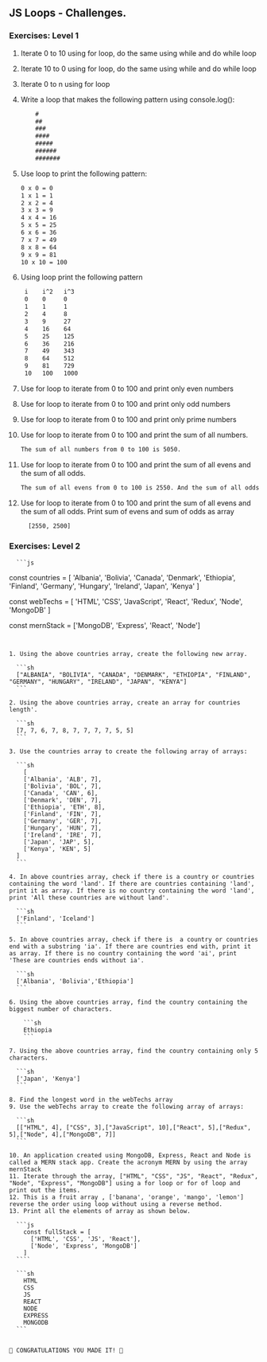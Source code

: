 
##  JS Loops - Challenges.

### Exercises: Level 1

1. Iterate 0 to 10 using for loop, do the same using while and do while loop
2. Iterate 10 to 0 using for loop, do the same using while and do while loop
3. Iterate 0 to n using for loop
4. Write a loop that makes the following pattern using console.log():

   ```js
       #
       ##
       ###
       ####
       #####
       ######
       #######
   ```

5. Use loop to print the following pattern:

   ```sh
   0 x 0 = 0
   1 x 1 = 1
   2 x 2 = 4
   3 x 3 = 9
   4 x 4 = 16
   5 x 5 = 25
   6 x 6 = 36
   7 x 7 = 49
   8 x 8 = 64
   9 x 9 = 81
   10 x 10 = 100
   ```

6. Using loop print the following pattern

   ```sh
    i    i^2   i^3
    0    0     0
    1    1     1
    2    4     8
    3    9     27
    4    16    64
    5    25    125
    6    36    216
    7    49    343
    8    64    512
    9    81    729
    10   100   1000
   ```

7. Use for loop to iterate from 0 to 100 and print only even numbers
8. Use for loop to iterate from 0 to 100 and print only odd numbers
9. Use for loop to iterate from 0 to 100 and print only prime numbers
10. Use for loop to iterate from 0 to 100 and print the sum of all numbers.

    ```sh
    The sum of all numbers from 0 to 100 is 5050.
    ```

11. Use for loop to iterate from 0 to 100 and print the sum of all evens and the sum of all odds.

    ```sh
    The sum of all evens from 0 to 100 is 2550. And the sum of all odds from 0 to 100 is 2500.
    ```

12. Use for loop to iterate from 0 to 100 and print the sum of all evens and the sum of all odds. Print sum of evens and sum of odds as array

    ```sh
      [2550, 2500]
    ```


### Exercises: Level 2
    
      ```js
  const countries = [
    'Albania',
    'Bolivia',
    'Canada',
    'Denmark',
    'Ethiopia',
    'Finland',
    'Germany',
    'Hungary',
    'Ireland',
    'Japan',
    'Kenya'
  ]

  const webTechs = [
    'HTML',
    'CSS',
    'JavaScript',
    'React',
    'Redux',
    'Node',
    'MongoDB'
  ]

  const mernStack = ['MongoDB', 'Express', 'React', 'Node']
  
  ```


1. Using the above countries array, create the following new array.

    ```sh
    ["ALBANIA", "BOLIVIA", "CANADA", "DENMARK", "ETHIOPIA", "FINLAND", "GERMANY", "HUNGARY", "IRELAND", "JAPAN", "KENYA"]
    ```

2. Using the above countries array, create an array for countries length'.

    ```sh
    [7, 7, 6, 7, 8, 7, 7, 7, 7, 5, 5]
    ```

3. Use the countries array to create the following array of arrays:

    ```sh
      [
      ['Albania', 'ALB', 7],
      ['Bolivia', 'BOL', 7],
      ['Canada', 'CAN', 6],
      ['Denmark', 'DEN', 7],
      ['Ethiopia', 'ETH', 8],
      ['Finland', 'FIN', 7],
      ['Germany', 'GER', 7],
      ['Hungary', 'HUN', 7],
      ['Ireland', 'IRE', 7],
      ['Japan', 'JAP', 5],
      ['Kenya', 'KEN', 5]
    ]
    ```

4. In above countries array, check if there is a country or countries containing the word 'land'. If there are countries containing 'land', print it as array. If there is no country containing the word 'land', print 'All these countries are without land'.

    ```sh
    ['Finland', 'Iceland']
    ```

5. In above countries array, check if there is  a country or countries end with a substring 'ia'. If there are countries end with, print it as array. If there is no country containing the word 'ai', print 'These are countries ends without ia'.

    ```sh
    ['Albania', 'Bolivia','Ethiopia']
    ```

6. Using the above countries array, find the country containing the biggest number of characters.

      ```sh
      Ethiopia
      ```

7. Using the above countries array, find the country containing only 5 characters.

    ```sh
    ['Japan', 'Kenya']
    ```

8. Find the longest word in the webTechs array
9. Use the webTechs array to create the following array of arrays:

    ```sh
    [["HTML", 4], ["CSS", 3],["JavaScript", 10],["React", 5],["Redux", 5],["Node", 4],["MongoDB", 7]]
    ```

10. An application created using MongoDB, Express, React and Node is called a MERN stack app. Create the acronym MERN by using the array mernStack
11. Iterate through the array, ["HTML", "CSS", "JS", "React", "Redux", "Node", "Express", "MongoDB"] using a for loop or for of loop and print out the items.
12. This is a fruit array , ['banana', 'orange', 'mango', 'lemon'] reverse the order using loop without using a reverse method.
13. Print all the elements of array as shown below.

    ```js
      const fullStack = [
        ['HTML', 'CSS', 'JS', 'React'],
        ['Node', 'Express', 'MongoDB']
      ]
    ````

    ```sh
      HTML
      CSS
      JS
      REACT
      NODE
      EXPRESS
      MONGODB
    ```


🎉 CONGRATULATIONS YOU MADE IT! 🎉

